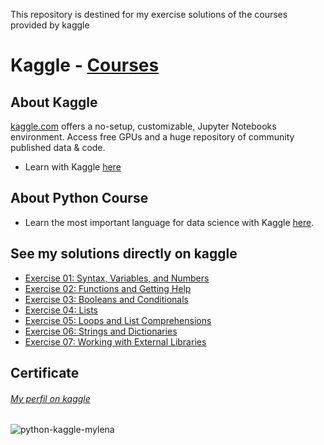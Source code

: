 This repository is destined for my exercise solutions of the courses provided by kaggle 

# Kaggle - [Courses](https://www.kaggle.com/learn/overview "Kaggle - Courses")

## About Kaggle
[kaggle.com](https://www.kaggle.com "Kaggle") offers a no-setup, customizable, Jupyter Notebooks environment. Access free GPUs and a huge repository of community published data & code.
* Learn with Kaggle [here](https://www.kaggle.com/learn/overview "Learn with Kaggle")

## About Python Course
* Learn the most important language for data science with Kaggle [here](https://www.kaggle.com/learn/python "Lear Python - Kaggle").

## See my solutions directly on kaggle
* [Exercise 01: Syntax, Variables, and Numbers](https://www.kaggle.com/mylenamariana/python-exercise01-syntax-variables-and-numbers "Exercise 01: Syntax, Variables, and Numbers")
* [Exercise 02: Functions and Getting Help](https://www.kaggle.com/mylenamariana/python-exercise02-functions-and-getting-help "Exercise 02: Functions and Getting Help")
* [Exercise 03: Booleans and Conditionals](https://www.kaggle.com/mylenamariana/python-exercise03-booleans-and-conditionals "Exercise 03: Booleans and Conditionals")
* [Exercise 04: Lists](https://www.kaggle.com/mylenamariana/python-exercise04-lists "Exercise 04: Lists")
* [Exercise 05: Loops and List Comprehensions](https://www.kaggle.com/mylenamariana/python-exercise05-loops-and-list-comprehensions "Exercise 05: Loops and List Comprehensions")
* [Exercise 06: Strings and Dictionaries](https://www.kaggle.com/mylenamariana/python-exercise06-strings-and-dictionaries "Exercise 06: Strings and Dictionaries")
* [Exercise 07: Working with External Libraries](https://www.kaggle.com/mylenamariana/python-exercise07-working-with-external-libraries "Exercise 07: Working with External Libraries")

## Certificate 
###### [My perfil on kaggle](https://www.kaggle.com/mylenamariana/code "My perfil on kaggle")
![python-kaggle-mylena](https://user-images.githubusercontent.com/16190760/112230045-ec7f5580-8c12-11eb-9e6c-be067b2459c8.png)
